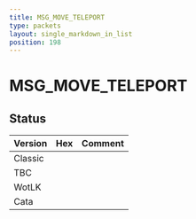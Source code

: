 ```yaml
---
title: MSG_MOVE_TELEPORT
type: packets
layout: single_markdown_in_list
position: 198
---
```


# MSG_MOVE_TELEPORT

## Status

Version | Hex | Comment
---------- | ---------- | ---------- 
Classic |  |  
TBC |  |  
WotLK |  |  
Cata |  |  
